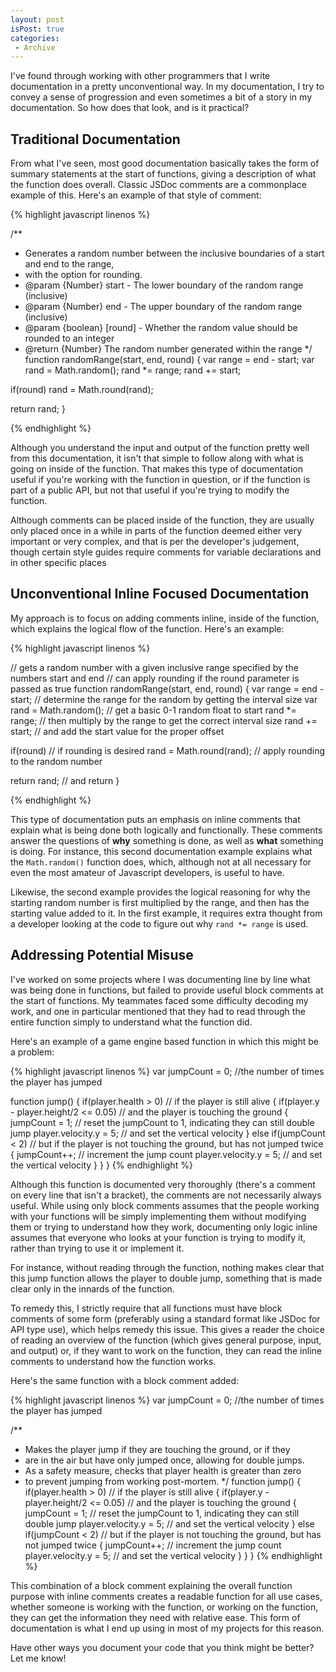 ```yaml
---
layout: post
isPost: true
categories:
 - Archive
---
```


I've found through working with other programmers that I write documentation in
a pretty unconventional way. In my documentation, I try to convey a sense of
progression and even sometimes a bit of a story in my documentation. So how does
that look, and is it practical?

## Traditional Documentation

From what I've seen, most good documentation basically takes the form of summary
statements at the start of functions, giving a description of what the function
does overall. Classic JSDoc comments are a commonplace example of this. Here's
an example of that style of comment:

{% highlight javascript linenos %}

/**
 * Generates a random number between the inclusive boundaries of a start and end to the range,
 * with the option for rounding.
 * @param {Number} start - The lower boundary of the random range (inclusive)
 * @param {Number} end - The upper boundary of the random range (inclusive)
 * @param {boolean} [round] - Whether the random value should be rounded to an integer
 * @return {Number} The random number generated within the range
 */
function randomRange(start, end, round)
{
  var range = end - start;
  var rand = Math.random();
  rand *= range;
  rand += start;

  if(round)
    rand = Math.round(rand);

  return rand;
}

{% endhighlight %}

Although you understand the input and output of the function pretty well
from this documentation, it isn't that simple to follow along with what
is going on inside of the function. That makes this type of documentation
useful if you're working with the function in question, or if the function
is part of a public API, but not that useful if you're trying to modify
the function.

Although comments can be placed inside of the function, they are usually
only placed once in a while in parts of the function deemed either very
important or very complex, and that is per the developer's judgement,
though certain style guides require comments for variable declarations and
in other specific places

## Unconventional Inline Focused Documentation

My approach is to focus on adding comments inline, inside of the function,
which explains the logical flow of the function. Here's an example:

{% highlight javascript linenos %}

// gets a random number with a given inclusive range specified by the numbers start and end
// can apply rounding if the round parameter is passed as true
function randomRange(start, end, round)
{
  var range = end - start; // determine the range for the random by getting the interval size
  var rand = Math.random(); // get a basic 0-1 random float to start
  rand *= range; // then multiply by the range to get the correct interval size
  rand += start; // and add the start value for the proper offset

  if(round) // if rounding is desired
    rand = Math.round(rand); // apply rounding to the random number

  return rand; // and return
}

{% endhighlight %}

This type of documentation puts an emphasis on inline comments that
explain what is being done both logically and functionally. These
comments answer the questions of **why** something is done, as well
as **what** something is doing. For instance, this second documentation
example explains what the `Math.random()` function does, which, although
not at all necessary for even the most amateur of Javascript developers,
is useful to have.

Likewise, the second example provides the logical reasoning for why the
starting random number is first multiplied by the range, and then has the
starting value added to it. In the first example, it requires extra thought
from a developer looking at the code to figure out why `rand *= range` is
used.

## Addressing Potential Misuse

I've worked on some projects where I was documenting line by line what
was being done in functions, but failed to provide useful block comments
at the start of functions. My teammates faced some difficulty decoding my
work, and one in particular mentioned that they had to read through the
entire function simply to understand what the function did.

Here's an example of a game engine based function in which this might be a problem:

{% highlight javascript linenos %}
var jumpCount = 0; //the number of times the player has jumped

function jump()
{
  if(player.health > 0) // if the player is still alive
  {
    if(player.y - player.height/2 <= 0.05) // and the player is touching the ground
    {
      jumpCount = 1; // reset the jumpCount to 1, indicating they can still double jump
      player.velocity.y = 5; // and set the vertical velocity
    }
    else if(jumpCount < 2) // but if the player is not touching the ground, but has not jumped twice
    {
      jumpCount++; // increment the jump count
      player.velocity.y = 5; // and set the vertical velocity
    }
  }
}
{% endhighlight %}

Although this function is documented very thoroughly (there's a comment on every
line that isn't a bracket), the comments are not necessarily always useful. While
using only block comments assumes that the people working with your functions will
be simply implementing them without modifying them or trying to understand how they
work, documenting only logic inline assumes that everyone who looks at your function
is trying to modify it, rather than trying to use it or implement it.

For instance, without reading through the function, nothing makes clear that this
jump function allows the player to double jump, something that is made clear only
in the innards of the function.

To remedy this, I strictly require that all functions must have block comments of
some form (preferably using a standard format like JSDoc for API type use), which
helps remedy this issue. This gives a reader the choice of reading an overview of
the function (which gives general purpose, input, and output) or, if they want to
work on the function, they can read the inline comments to understand how the
function works.

Here's the same function with a block comment added:

{% highlight javascript linenos %}
var jumpCount = 0; //the number of times the player has jumped

/**
 * Makes the player jump if they are touching the ground, or if they
 * are in the air but have only jumped once, allowing for double jumps.
 * As a safety measure, checks that player health is greater than zero
 * to prevent jumping from working post-mortem.
 */
function jump()
{
  if(player.health > 0) // if the player is still alive
  {
    if(player.y - player.height/2 <= 0.05) // and the player is touching the ground
    {
      jumpCount = 1; // reset the jumpCount to 1, indicating they can still double jump
      player.velocity.y = 5; // and set the vertical velocity
    }
    else if(jumpCount < 2) // but if the player is not touching the ground, but has not jumped twice
    {
      jumpCount++; // increment the jump count
      player.velocity.y = 5; // and set the vertical velocity
    }
  }
}
{% endhighlight %}

This combination of a block comment explaining the overall function purpose
with inline comments creates a readable function for all use cases, whether
someone is working with the function, or working on the function, they can
get the information they need with relative ease. This form of documentation
is what I end up using in most of my projects for this reason.

Have other ways you document your code that you think might be better? Let me know!